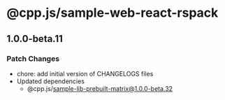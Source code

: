 # @cpp.js/sample-web-react-rspack

## 1.0.0-beta.11

### Patch Changes

- chore: add initial version of CHANGELOGS files
- Updated dependencies
  - @cpp.js/sample-lib-prebuilt-matrix@1.0.0-beta.32
